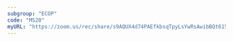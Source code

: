 ```yaml
---
subgroup: "ECOP"
code: "MS20"
myURL: "https://zoom.us/rec/share/s9AQUX4d74PAEfkbsqTpyLsYwRsAwibBQt615Ncydpn5-X9HKjmZ3XBJex29u_Ps.oyIkbANVdPFlOflF?startTime=1623957243000"
---
```


